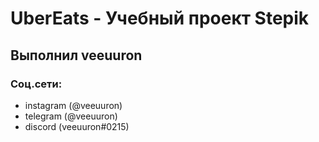 # UberEats - Учебный проект Stepik
## Выполнил veeuuron
### Соц.сети:
- instagram (@veeuuron)
- telegram (@veeuuron)
- discord (veeuuron#0215)

